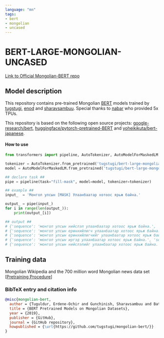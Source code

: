 ```yaml
---
language: "mn"
tags:
- bert
- mongolian
- uncased
---
```


# BERT-LARGE-MONGOLIAN-UNCASED
[Link to Official Mongolian-BERT repo](https://github.com/tugstugi/mongolian-bert)

## Model description
This repository contains pre-trained Mongolian [BERT](https://arxiv.org/abs/1810.04805) models trained by [tugstugi](https://github.com/tugstugi), [enod](https://github.com/enod) and [sharavsambuu](https://github.com/sharavsambuu).
Special thanks to [nabar](https://github.com/nabar) who provided 5x TPUs.

This repository is based on the following open source projects: [google-research/bert](https://github.com/google-research/bert/),
[huggingface/pytorch-pretrained-BERT](https://github.com/huggingface/pytorch-pretrained-BERT) and [yoheikikuta/bert-japanese](https://github.com/yoheikikuta/bert-japanese).

#### How to use

```python
from transformers import pipeline, AutoTokenizer, AutoModelForMaskedLM

tokenizer = AutoTokenizer.from_pretrained('tugstugi/bert-large-mongolian-uncased', use_fast=False)
model = AutoModelForMaskedLM.from_pretrained('tugstugi/bert-large-mongolian-uncased')

## declare task ##
pipe = pipeline(task="fill-mask", model=model, tokenizer=tokenizer)

## example ##
input_  = 'Монгол улсын [MASK] Улаанбаатар хотоос ярьж байна.'

output_ = pipe(input_)
for i in range(len(output_)):
    print(output_[i])

## output ##
# {'sequence': 'монгол улсын нийслэл улаанбаатар хотоос ярьж байна.', 'score': 0.7867621183395386, 'token': 849, 'token_str': 'нийслэл'}
# {'sequence': 'монгол улсын ерөнхийлөгч улаанбаатар хотоос ярьж байна.', 'score': 0.14303277432918549, 'token': 244, 'token_str': 'ерөнхийлөгч'}
# {'sequence': 'монгол улсын ерөнхийлөгчийг улаанбаатар хотоос ярьж байна.', 'score': 0.011642335914075375, 'token': 8373, 'token_str': 'ерөнхийлөгчийг'}
# {'sequence': 'монгол улсын иргэд улаанбаатар хотоос ярьж байна.', 'score': 0.006592822726815939, 'token': 247, 'token_str': 'иргэд'}
# {'sequence': 'монгол улсын нийслэлийг улаанбаатар хотоос ярьж байна.', 'score': 0.006165097933262587, 'token': 15501, 'token_str': 'нийслэлийг'}
```


## Training data
Mongolian Wikipedia and the 700 million word Mongolian news data set  [[Pretraining Procedure](https://github.com/tugstugi/mongolian-bert#pre-training)]

### BibTeX entry and citation info

```bibtex
@misc{mongolian-bert,
  author = {Tuguldur, Erdene-Ochir and Gunchinish, Sharavsambuu and Bataa, Enkhbold},
  title = {BERT Pretrained Models on Mongolian Datasets},
  year = {2019},
  publisher = {GitHub},
  journal = {GitHub repository},
  howpublished = {\url{https://github.com/tugstugi/mongolian-bert/}}
}
```
